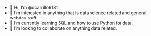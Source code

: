 - 👋 Hi, I’m @dcarrillo9181
- 👀 I’m interested in anything that is data science related and general webdev stuff.
- 🌱 I’m currently learning SQL and how to use Python for data.
- 💞️ I’m looking to collaborate on anything data related.

<!---
dcarrillo9181/dcarrillo9181 is a ✨ special ✨ repository because its `README.md` (this file) appears on your GitHub profile.
You can click the Preview link to take a look at your changes.
--->
